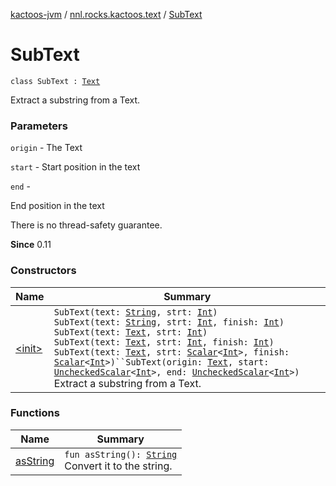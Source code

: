 [kactoos-jvm](../../index.md) / [nnl.rocks.kactoos.text](../index.md) / [SubText](./index.md)

# SubText

`class SubText : `[`Text`](../../nnl.rocks.kactoos/-text/index.md)

Extract a substring from a Text.

### Parameters

`origin` - The Text

`start` - Start position in the text

`end` -

End position in the text




There is no thread-safety guarantee.




**Since**
0.11

### Constructors

| Name | Summary |
|---|---|
| [&lt;init&gt;](-init-.md) | `SubText(text: `[`String`](https://kotlinlang.org/api/latest/jvm/stdlib/kotlin/-string/index.html)`, strt: `[`Int`](https://kotlinlang.org/api/latest/jvm/stdlib/kotlin/-int/index.html)`)`<br>`SubText(text: `[`String`](https://kotlinlang.org/api/latest/jvm/stdlib/kotlin/-string/index.html)`, strt: `[`Int`](https://kotlinlang.org/api/latest/jvm/stdlib/kotlin/-int/index.html)`, finish: `[`Int`](https://kotlinlang.org/api/latest/jvm/stdlib/kotlin/-int/index.html)`)`<br>`SubText(text: `[`Text`](../../nnl.rocks.kactoos/-text/index.md)`, strt: `[`Int`](https://kotlinlang.org/api/latest/jvm/stdlib/kotlin/-int/index.html)`)`<br>`SubText(text: `[`Text`](../../nnl.rocks.kactoos/-text/index.md)`, strt: `[`Int`](https://kotlinlang.org/api/latest/jvm/stdlib/kotlin/-int/index.html)`, finish: `[`Int`](https://kotlinlang.org/api/latest/jvm/stdlib/kotlin/-int/index.html)`)`<br>`SubText(text: `[`Text`](../../nnl.rocks.kactoos/-text/index.md)`, strt: `[`Scalar`](../../nnl.rocks.kactoos/-scalar/index.md)`<`[`Int`](https://kotlinlang.org/api/latest/jvm/stdlib/kotlin/-int/index.html)`>, finish: `[`Scalar`](../../nnl.rocks.kactoos/-scalar/index.md)`<`[`Int`](https://kotlinlang.org/api/latest/jvm/stdlib/kotlin/-int/index.html)`>)``SubText(origin: `[`Text`](../../nnl.rocks.kactoos/-text/index.md)`, start: `[`UncheckedScalar`](../../nnl.rocks.kactoos.scalar/-unchecked-scalar/index.md)`<`[`Int`](https://kotlinlang.org/api/latest/jvm/stdlib/kotlin/-int/index.html)`>, end: `[`UncheckedScalar`](../../nnl.rocks.kactoos.scalar/-unchecked-scalar/index.md)`<`[`Int`](https://kotlinlang.org/api/latest/jvm/stdlib/kotlin/-int/index.html)`>)`<br>Extract a substring from a Text. |

### Functions

| Name | Summary |
|---|---|
| [asString](as-string.md) | `fun asString(): `[`String`](https://kotlinlang.org/api/latest/jvm/stdlib/kotlin/-string/index.html)<br>Convert it to the string. |
